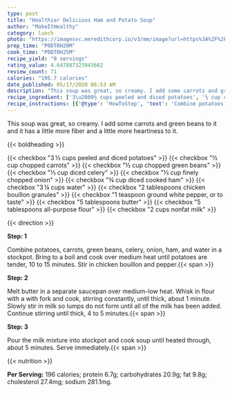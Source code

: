 ```yaml
---
type: post
title: "Healthier Delicious Ham and Potato Soup"
author: "MakeItHealthy"
category: lunch
photo: "https://imagesvc.meredithcorp.io/v3/mm/image?url=https%3A%2F%2Fimages.media-allrecipes.com%2Fuserphotos%2F899752.jpg"
prep_time: "P0DT0H20M"
cook_time: "P0DT0H25M"
recipe_yield: "8 servings"
rating_value: 4.647887323943662
review_count: 71
calories: "195.7 calories"
date_published: 05/17/2020 06:53 AM
description: "This soup was great, so creamy. I add some carrots and green beans to it and it has a little more fiber and a little more heartiness to it."
recipe_ingredient: ['3\u2009½ cups peeled and diced potatoes', '½ cup chopped carrots', '½ cup chopped green beans', '⅓ cup diced celery', '⅓ cup finely chopped onion', '¾ cup diced cooked ham', '3\u2009¼ cups water', '2 tablespoons chicken bouillon granules', '1 teaspoon ground white pepper, or to taste', '5 tablespoons butter', '5 tablespoons all-purpose flour', '2 cups nonfat milk']
recipe_instructions: [{'@type': 'HowToStep', 'text': 'Combine potatoes, carrots, green beans, celery, onion, ham, and water in a stockpot. Bring to a boil and cook over medium heat until potatoes are tender, 10 to 15 minutes. Stir in chicken bouillon and pepper.\n'}, {'@type': 'HowToStep', 'text': 'Melt butter in a separate saucepan over medium-low heat. Whisk in flour with a with fork and cook, stirring constantly, until thick, about 1 minute. Slowly stir in milk so lumps do not form until all of the milk has been added. Continue stirring until thick, 4 to 5 minutes.\n'}, {'@type': 'HowToStep', 'text': 'Pour the milk mixture into stockpot and cook soup until heated through, about 5 minutes. Serve immediately.\n'}]
---
```


This soup was great, so creamy. I add some carrots and green beans to it and it has a little more fiber and a little more heartiness to it. 

{{< boldheading >}}

{{< checkbox "3 ½ cups peeled and diced potatoes" >}}
{{< checkbox "½ cup chopped carrots" >}}
{{< checkbox "½ cup chopped green beans" >}}
{{< checkbox "⅓ cup diced celery" >}}
{{< checkbox "⅓ cup finely chopped onion" >}}
{{< checkbox "¾ cup diced cooked ham" >}}
{{< checkbox "3 ¼ cups water" >}}
{{< checkbox "2 tablespoons chicken bouillon granules" >}}
{{< checkbox "1 teaspoon ground white pepper, or to taste" >}}
{{< checkbox "5 tablespoons butter" >}}
{{< checkbox "5 tablespoons all-purpose flour" >}}
{{< checkbox "2 cups nonfat milk" >}}


{{< direction >}}

**Step: 1**

Combine potatoes, carrots, green beans, celery, onion, ham, and water in a stockpot. Bring to a boil and cook over medium heat until potatoes are tender, 10 to 15 minutes. Stir in chicken bouillon and pepper.{{< span >}}

**Step: 2**

Melt butter in a separate saucepan over medium-low heat. Whisk in flour with a with fork and cook, stirring constantly, until thick, about 1 minute. Slowly stir in milk so lumps do not form until all of the milk has been added. Continue stirring until thick, 4 to 5 minutes.{{< span >}}

**Step: 3**

Pour the milk mixture into stockpot and cook soup until heated through, about 5 minutes. Serve immediately.{{< span >}}

{{< nutrition >}}

**Per Serving:** 196 calories; protein 6.7g; carbohydrates 20.9g; fat 9.8g; cholesterol 27.4mg; sodium 281.1mg.